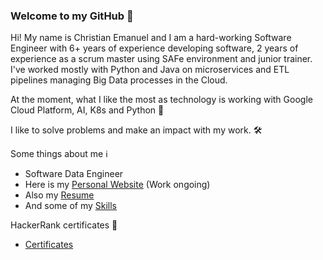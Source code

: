 ### Welcome to my GitHub 👋

Hi! My name is Christian Emanuel and I am a hard-working Software Engineer with 6+ years of experience developing software, 2 years of experience as a scrum master using SAFe environment and junior trainer. I've worked mostly with Python and Java on microservices and ETL pipelines managing Big Data processes in the Cloud.

At the moment, what I like the most as technology is working with Google Cloud Platform, AI, K8s and Python 🐍 

I like to solve problems and make an impact with my work. 🛠


Some things about me ℹ️

- Software Data Engineer
- Here is my [Personal Website](https://emanueldumitru.github.io/) (Work ongoing)
- Also my [Resume](https://emanueldumitru.github.io/resume.html)
- And some of my [Skills](https://emanueldumitru.github.io/index.html#skills)

HackerRank certificates 📰

- [Certificates](https://www.hackerrank.com/certificates/1edb7fbcfd6b?utm_medium=email&utm_source=mail_template_1393&utm_campaign=hrc_skills_certificate)

